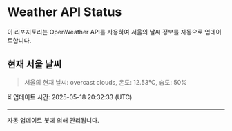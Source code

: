 
# Weather API Status

이 리포지토리는 OpenWeather API를 사용하여 서울의 날씨 정보를 자동으로 업데이트합니다.

## 현재 서울 날씨
> 서울의 현재 날씨: overcast clouds, 온도: 12.53°C, 습도: 50%

⏳ 업데이트 시간: 2025-05-18 20:32:33 (UTC)

---
자동 업데이트 봇에 의해 관리됩니다.
